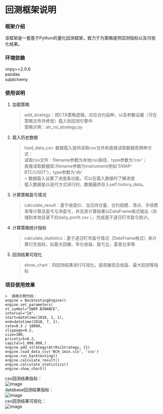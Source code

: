 回测框架说明
===========================
### 框架介绍
该框架是一套基于Python的量化回测框架，致力于为策略提供回测指标以及可视化结果。

### 环境依赖
vnpy==2.0.6  
pandas  
sqlalchemy

### 使用说明
1. 加载策略  

   >add_strategy：把CTA策略逻辑，对应合约品种，以及参数设置（可在策略文件外修改）载入到回测引擎中  
   策略示例：atr_rsi_strategy.py

2. 载入历史数据  
    >load_data_csv:
    数据载入提供读取csv文件和直接读取数据库两种方式：  
    读取csv文件：filename参数为本地csv路径，type参数为'csv'；  
    直接读取数据库:filename参数为instrument(例如'SWAP-BTC/USDT')，type参数为'db'  
               >
    数据载入设置了进度条功能，可以在载入数据时了解进度  
    载入数据是以迭代方式进行的，数据最终存入self.history_data。

3. 计算策略盈亏情况
    > calculate_result：基于收盘价、当日持仓量、合约规模、滑点、手续费率等计算总盈亏与净盈亏，并且其计算结果以DataFrame格式输出（存储到本地目录下的daily_profit.csv ），完成基于逐日盯市盈亏统计。

4. 计算策略统计指标
    > calculate_statistics：基于逐日盯市盈亏情况（DateFrame格式）来计算衍生指标，如最大回撤、年化收益、盈亏比、夏普比率等

5. 回测结果可视化
    > show_chart：将回测结果进行可视化，直观展现总收益、最大回测等指标

### 项目使用效果
    >  调用示例代码：
    engine = BacktestingEngine()
    engine.set_parameters(
    vt_symbol="SWAP.BINANCE",
    interval="1m",
    start=datetime(2018, 1, 1),
    end=datetime(2018, 7, 1),
    rate=0.3 / 10000,
    slippage=0.2,
    size=300,
    pricetick=0.2,
    capital=1_000_000,)
    engine.add_strategy(AtrRsiStrategy, {})
    engine.load_data_csv('BCH_1min.csv', 'csv')
    engine.run_backtesting()
    engine.calculate_result()
    engine.calculate_statistics()
    engine.show_chart() 
 
 csv回测结果指标：   
 ![image](https://github.com/jfengan/kline-data/blob/yan/backtest/csvresult.png)  
 database回测结果指标：  
 ![image](https://github.com/jfengan/kline-data/blob/yan/backtest/databaseresult.png)  
 csv回测结果可视化：  
 ![image](https://github.com/jfengan/kline-data/blob/yan/backtest/csvpicture.png)
